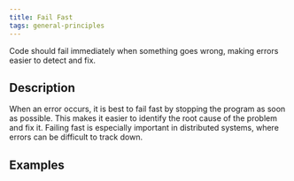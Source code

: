 ```yaml
---
title: Fail Fast
tags: general-principles
---
```

Code should fail immediately when something goes wrong, making errors easier to detect and fix.

## Description
    
When an error occurs, it is best to fail fast by stopping the program as soon as possible. This makes it easier to identify the root cause of the problem and fix it. Failing fast is especially important in distributed systems, where errors can be difficult to track down.

## Examples
